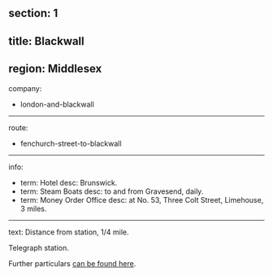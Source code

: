 section: 1
----
title: Blackwall
----
region: Middlesex
----
company:
- london-and-blackwall
----
route:
- fenchurch-street-to-blackwall
----
info:
- term: Hotel
  desc: Brunswick.
- term: Steam Boats
  desc: to and from Gravesend, daily.
- term: Money Order Office
  desc: at No. 53, Three Colt Street, Limehouse, 3 miles.
----
text: Distance from station, 1/4 mile.

Telegraph station.

Further particulars [can be found here](/routes/london-bridge-to-herne-bay#blackwall).
